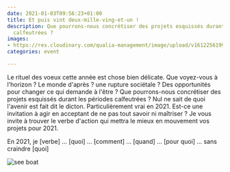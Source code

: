 ```yaml
---
date: 2021-01-03T09:56:23+01:00
title: Et puis vint deux-mille-ving-et-un !
description: Que pourrons-nous concrétiser des projets esquissés durant les périodes
  calfeutrées ?
images:
- https://res.cloudinary.com/qualia-management/image/upload/v1612256199/tdf/1611241986785_ytfine.jpg
categories: event

---
```

Le rituel des voeux cette année est chose bien délicate. Que voyez-vous à l'horizon ? Le monde d'après ? une rupture sociétale ? Des opportunités pour changer ce qui demande à l'être ? Que pourrons-nous concrétiser des projets esquissés durant les périodes calfeutrées ? Nul ne sait de quoi l'avenir est fait dit le dicton. Particulièrement vrai en 2021. Est-ce une invitation à agir en acceptant de ne pas tout savoir ni maîtriser ? Je vous invite à trouver le verbe d'action qui mettra le mieux en mouvement vos projets pour 2021.

En 2021, je \[verbe\] ... \[quoi\] ... \[comment\] ... \[quand\] ... \[pour quoi\] ... sans craindre \[quoi\]

![see boat ](https://res.cloudinary.com/qualia-management/image/upload/ar_1.6,c_crop,w_649,g_auto,f_auto,q_auto/v1612256199/tdf/1611241986785_ytfine.jpg "2021")